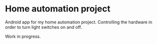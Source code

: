 Home automation project
=================

Android app for my home automation project. Controlling the hardware in order to turn light switches on and off. 

Work in progress. 
